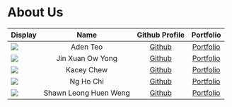 # About Us

| Display                                                   |         Name          |                     Github Profile                      |                Portfolio                |
| --------------------------------------------------------- |:---------------------:|:-------------------------------------------------------:|:---------------------------------------:|
| ![](https://avatars.githubusercontent.com/u/88359484?v=4)       |       Aden Teo        |          [Github](https://github.com/adenteo)           |      [Portfolio](team/adenteo.md)       |
| ![](https://avatars.githubusercontent.com/u/87897838?v=4) |   Jin Xuan Ow Yong    |       [Github](https://github.com/jinxuan-owyong)       |   [Portfolio](team/jinxuan-owyong.md)   |
| ![](https://via.placeholder.com/100.png?text=Photo)       |      Kacey Chew       |         [Github](https://github.com/kaceycsn/)          |      [Portfolio](team/johndoe.md)       |
| ![](https://avatars.githubusercontent.com/u/35862661?v=4) |       Ng Ho Chi       |         [Github](https://github.com/nghochi123)         |      [Portfolio](team/nghochi.md)       |
| ![](https://via.placeholder.com/100.png?text=Photo)       | Shawn Leong Huen Weng |        [Github](https://github.com/leonghuenweng)       |   [Portfolio](team/leonghuenweng.md)    |
